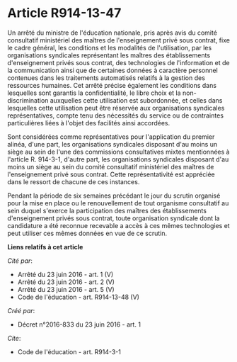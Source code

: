 # Article R914-13-47

Un arrêté du ministre de l'éducation nationale, pris après avis du comité consultatif ministériel des maîtres de
l'enseignement privé sous contrat, fixe le cadre général, les conditions et les modalités de l'utilisation, par les
organisations syndicales représentant les maîtres des établissements d'enseignement privés sous contrat, des technologies de
l'information et de la communication ainsi que de certaines données à caractère personnel contenues dans les traitements
automatisés relatifs à la gestion des ressources humaines. Cet arrêté précise également les conditions dans lesquelles sont
garantis la confidentialité, le libre choix et la non-discrimination auxquelles cette utilisation est subordonnée, et celles
dans lesquelles cette utilisation peut être réservée aux organisations syndicales représentatives, compte tenu des nécessités
du service ou de contraintes particulières liées à l'objet des facilités ainsi accordées. 

Sont considérées comme représentatives pour l'application du premier alinéa, d'une part, les organisations syndicales
disposant d'au moins un siège au sein de l'une des commissions consultatives mixtes mentionnées à l'article R. 914-3-1,
d'autre part, les organisations syndicales disposant d'au moins un siège au sein du comité consultatif ministériel des
maîtres de l'enseignement privé sous contrat. Cette représentativité est appréciée dans le ressort de chacune de ces
instances. 

Pendant la période de six semaines précédant le jour du scrutin organisé pour la mise en place ou le renouvellement de tout
organisme consultatif au sein duquel s'exerce la participation des maîtres des établissements d'enseignement privés sous
contrat, toute organisation syndicale dont la candidature a été reconnue recevable a accès à ces mêmes technologies et peut
utiliser ces mêmes données en vue de ce scrutin.

**Liens relatifs à cet article**

_Cité par_:

  - Arrêté du 23 juin 2016 - art. 1 (V)
  - Arrêté du 23 juin 2016 - art. 2 (V)
  - Arrêté du 23 juin 2016 - art. 5 (V)
  - Code de l'éducation - art. R914-13-48 (V)

_Créé par_:

  - Décret n°2016-833 du 23 juin 2016 - art. 1

_Cite_:

  - Code de l'éducation - art. R914-3-1
